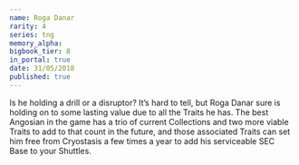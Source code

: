 ```yaml
---
name: Roga Danar
rarity: 4
series: tng
memory_alpha:
bigbook_tier: 8
in_portal: true
date: 31/05/2018
published: true
---
```


Is he holding a drill or a disruptor? It’s hard to tell, but Roga Danar sure is holding on to some lasting value due to all the Traits he has. The best Angosian in the game has a trio of current Collections and two more viable Traits to add to that count in the future, and those associated Traits can set him free from Cryostasis a few times a year to add his serviceable SEC Base to your Shuttles.
